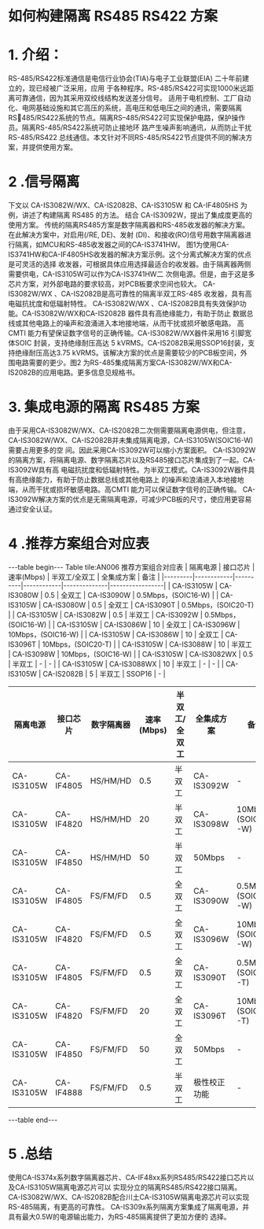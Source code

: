 # 如何构建隔离 RS485 RS422 方案


# 1. 介绍：
RS-485/RS422标准通信是电信行业协会(TIA)与电子工业联盟(EIA) 二十年前建立的，现已经被广泛采用，应用
于各种程序。RS-485/RS422可实现1000米远距离可靠通信，因为其采用双绞线结构发送差分信号。
适用于电机控制、工厂自动化、电网基础设施和其它高压的系统，高电压和低电压之间的通讯，需要隔离RS￾485/RS422系统的节点。隔离RS–485/RS422可实现保护电路，保护操作员。隔离RS-485/RS422系统可防止接地环
路产生噪声影响通讯，从而防止干扰 RS-485/RS422 总线通信。本文针对不同RS-485/RS422节点提供不同的解决方
案，并提供使用方案。


# 2 .信号隔离
下文以 CA-IS3082W/WX、CA-IS2082B、CA-IS3105W 和 CA-IF4805HS 为例，讲述了构建隔离 RS485 的方法。
结合 CA-IS3092W，提出了集成度更高的使用方案。
传统的隔离RS485方案是数字隔离器和RS-485收发器的解决方案。在此解决方案中，对启用(/RE, DE)、发射
(DI)、和接收(RO)信号用数字隔离器进行隔离，如MCU和RS-485收发器之间的CA-IS3741HW。
图1为使用CA-IS3741HW和CA-IF4805HS收发器的解决方案示例。这个分离式解决方案的优点是可灵活的选择
收发器，可根据具体应用选择最适合的收发器。由于隔离器两侧需要供电，CA-IS3105W可以作为CA-IS3741HW二
次侧电源。但是，由于这是多芯片方案，对外部电路的要求较高，对PCB板要求空间也较大。
CA-IS3082W/WX 、CA-IS2082B是高可靠性的隔离半双工RS-485 收发器，具有高电磁抗扰度和低辐射特性。
CA-IS3082W/WX 、CA-IS2082B具有失效保护功能。CA-IS3082W/WX和CA-IS2082B 器件具有高绝缘能力，有助于防止
数据总线或其他电路上的噪声和浪涌进入本地接地端，从而干扰或损坏敏感电路。
高CMTI 能力有望保证数字信号的正确传输。CA-IS3082W/WX器件采用16 引脚宽体SOIC 封装，支持绝缘耐压高达
5 kVRMS。CA-IS2082B采用SSOP16封装，支持绝缘耐压高达3.75 kVRMS。该解决方案的优点是需要较少的PCB板空间，外
围电路需要的更少。图2 为RS-485集成隔离方案CA-IS3082W/WX和CA-IS2082B的应用电路。更多信息见规格书。


# 3. 集成电源的隔离 RS485 方案
由于采用CA-IS3082W/WX、CA-IS2082B二次侧需要隔离电源供电，但注意，CA-IS3082W/WX、CA-IS2082B并未集成隔离电源，CA-IS3105W(SOIC16-W)需要占用更多的空
间。因此采用CA-IS3092W可以缩小方案面积。
CA-IS3092W的隔离方案，将隔离电源、数字隔离芯片以及RS485接口芯片集成到了一起。CA-IS3092W具有高
电磁抗扰度和低辐射特性。为半双工模式。CA-IS3092W器件具有高绝缘能力，有助于防止数据总线或其他电路上
的噪声和浪涌进入本地接地端，从而干扰或损坏敏感电路。高CMTI 能力可以保证数字信号的正确传输。
CA-IS3092W解决方案的优点是无需隔离电源，可减少PCB板的尺寸，使应用更容易通过安全认证。


# 4 .推荐方案组合对应表
---table begin---
Table tile:AN006 推荐方案组合对应表
| 隔离电源 | 接口芯片     | 速率(Mbps) | 半双工/全双工 | 全集成方案     | 备注              |
|---------|------------|----------|------------|--------------|-----------------|
| CA-IS3105W | CA-IS3080W | 0.5      | 全双工     | CA-IS3090W   | 0.5Mbps，(SOIC16-W) |
| CA-IS3105W | CA-IS3080W | 0.5      | 全双工     | CA-IS3090T   | 0.5Mbps，(SOIC20-T) |
| CA-IS3105W | CA-IS3082W | 0.5      | 半双工     | CA-IS3092W   | 0.5Mbps，(SOIC16-W) |
| CA-IS3105W | CA-IS3086W | 10       | 全双工     | CA-IS3096W   | 10Mbps，(SOIC16-W)  |
| CA-IS3105W | CA-IS3086W | 10       | 全双工     | CA-IS3096T   | 10Mbps，(SOIC20-T)  |
| CA-IS3105W | CA-IS3088W | 10       | 半双工     | CA-IS3098W   | 10Mbps，(SOIC16-W)  |
| CA-IS3105W | CA-IS3082WX | 0.5     | 半双工     | -          | -                 |
| CA-IS3105W | CA-IS3088WX | 10      | 半双工     | -          | -                 |
| CA-IS3105W | CA-IS2082B  | 5       | 半双工     | SSOP16     | -                 |

| 隔离电源   | 接口芯片   | 数字隔离器 | 速率(Mbps) | 半双工/全双工 | 全集成方案   | 备注              |
|----------|---------|----------|---------|------------|----------|-----------------|
| CA-IS3105W | CA-IF4805 | HS/HM/HD | 0.5    | 半双工     | CA-IS3092W | -                 |
| CA-IS3105W | CA-IF4820 | HS/HM/HD | 20     | 半双工     | CA-IS3098W | 10Mbps (SOIC16-W) |
| CA-IS3105W | CA-IF4850 | HS/HM/HD | 50     | 半双工     | 50Mbps     | -                 |
| CA-IS3105W | CA-IF4805 | FS/FM/FD | 0.5    | 全双工     | CA-IS3090W | 0.5Mbps (SOIC16-W)|
| CA-IS3105W | CA-IF4820 | FS/FM/FD | 0.5    | 全双工     | CA-IS3096W | 10Mbps (SOIC16-W) |
| CA-IS3105W | CA-IF4805 | FS/FM/FD | 0.5    | 全双工     | CA-IS3090T | 0.5Mbps (SOIC20-T)|
| CA-IS3105W | CA-IF4820 | FS/FM/FD | 20     | 全双工     | CA-IS3096T | 10Mbps (SOIC20-T) |
| CA-IS3105W | CA-IF4850 | FS/FM/FD | 50     | 全双工     | 50Mbps     | -                 |
| CA-IS3105W | CA-IF4888 | FS/FM/FD | 0.5    | 半双工     | 极性校正功能 | -                 |
---table end---


# 5 .总结
使用CA-IS374x系列数字隔离器芯片、CA-IF48xx系列RS485/RS422接口芯片以及CA-IS3105W隔离电源芯片可以
实现分立的隔离RS485/RS422接口隔离。
CA-IS3082W/WX、CA-IS2082B配合川土CA-IS3105W隔离电源芯片可以实现RS-485隔离，有更高的可靠性。
CA-IS309x系列隔离方案集成了隔离电源，并具有最大0.5W的电源输出能力，为RS-485隔离提供了更加方便的
选择。

